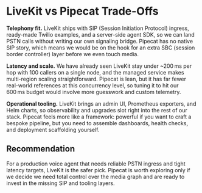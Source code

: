 # LiveKit vs Pipecat Trade-Offs

**Telephony fit.** LiveKit ships with SIP (Session Initiation Protocol) ingress, ready-made Twilio examples, and a server-side agent SDK, so we can land PSTN calls without writing our own signaling bridge. Pipecat has no native SIP story, which means we would be on the hook for an extra SBC (session border controller) layer before we even touch media.

**Latency and scale.** We have already seen LiveKit stay under ~200 ms per hop with 100 callers on a single node, and the managed service makes multi-region scaling straightforward. Pipecat is lean, but it has far fewer real-world references at this concurrency level, so tuning it to hit our 600 ms budget would involve more guesswork and custom telemetry.

**Operational tooling.** LiveKit brings an admin UI, Prometheus exporters, and Helm charts, so observability and upgrades slot right into the rest of our stack. Pipecat feels more like a framework: powerful if you want to craft a bespoke pipeline, but you need to assemble dashboards, health checks, and deployment scaffolding yourself.

## Recommendation
For a production voice agent that needs reliable PSTN ingress and tight latency targets, LiveKit is the safer pick. Pipecat is worth exploring only if we decide we need total control over the media graph and are ready to invest in the missing SIP and tooling layers.
